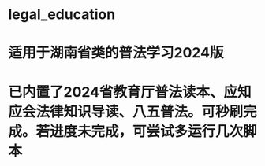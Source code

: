 # legal_education
<h1>适用于湖南省类的普法学习2024版</h1>
<h1>已内置了2024省教育厅普法读本、应知应会法律知识导读、八五普法。可秒刷完成。若进度未完成，可尝试多运行几次脚本</h1>

